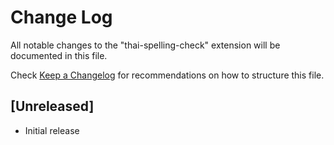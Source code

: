 # Change Log

All notable changes to the "thai-spelling-check" extension will be documented in this file.

Check [Keep a Changelog](http://keepachangelog.com/) for recommendations on how to structure this file.

## [Unreleased]

- Initial release